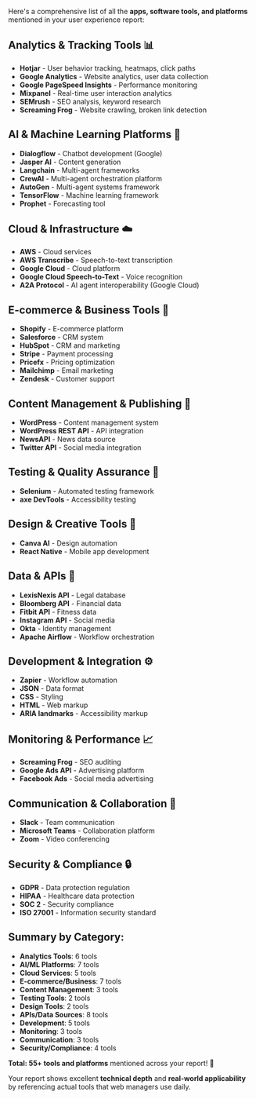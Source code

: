 Here's a comprehensive list of all the **apps, software tools, and platforms** mentioned in your user experience report:

## **Analytics & Tracking Tools** 📊
- **Hotjar** - User behavior tracking, heatmaps, click paths
- **Google Analytics** - Website analytics, user data collection
- **Google PageSpeed Insights** - Performance monitoring
- **Mixpanel** - Real-time user interaction analytics
- **SEMrush** - SEO analysis, keyword research
- **Screaming Frog** - Website crawling, broken link detection

## **AI & Machine Learning Platforms** 🤖
- **Dialogflow** - Chatbot development (Google)
- **Jasper AI** - Content generation
- **Langchain** - Multi-agent frameworks
- **CrewAI** - Multi-agent orchestration platform
- **AutoGen** - Multi-agent systems framework
- **TensorFlow** - Machine learning framework
- **Prophet** - Forecasting tool

## **Cloud & Infrastructure** ☁️
- **AWS** - Cloud services
- **AWS Transcribe** - Speech-to-text transcription
- **Google Cloud** - Cloud platform
- **Google Cloud Speech-to-Text** - Voice recognition
- **A2A Protocol** - AI agent interoperability (Google Cloud)

## **E-commerce & Business Tools** 💼
- **Shopify** - E-commerce platform
- **Salesforce** - CRM system
- **HubSpot** - CRM and marketing
- **Stripe** - Payment processing
- **Pricefx** - Pricing optimization
- **Mailchimp** - Email marketing
- **Zendesk** - Customer support

## **Content Management & Publishing** 📝
- **WordPress** - Content management system
- **WordPress REST API** - API integration
- **NewsAPI** - News data source
- **Twitter API** - Social media integration

## **Testing & Quality Assurance** 🧪
- **Selenium** - Automated testing framework
- **axe DevTools** - Accessibility testing

## **Design & Creative Tools** 🎨
- **Canva AI** - Design automation
- **React Native** - Mobile app development

## **Data & APIs** 🔌
- **LexisNexis API** - Legal database
- **Bloomberg API** - Financial data
- **Fitbit API** - Fitness data
- **Instagram API** - Social media
- **Okta** - Identity management
- **Apache Airflow** - Workflow orchestration

## **Development & Integration** ⚙️
- **Zapier** - Workflow automation
- **JSON** - Data format
- **CSS** - Styling
- **HTML** - Web markup
- **ARIA landmarks** - Accessibility markup

## **Monitoring & Performance** 📈
- **Screaming Frog** - SEO auditing
- **Google Ads API** - Advertising platform
- **Facebook Ads** - Social media advertising

## **Communication & Collaboration** 💬
- **Slack** - Team communication
- **Microsoft Teams** - Collaboration platform
- **Zoom** - Video conferencing

## **Security & Compliance** 🔒
- **GDPR** - Data protection regulation
- **HIPAA** - Healthcare data protection
- **SOC 2** - Security compliance
- **ISO 27001** - Information security standard

## **Summary by Category:**
- **Analytics Tools**: 6 tools
- **AI/ML Platforms**: 7 tools  
- **Cloud Services**: 5 tools
- **E-commerce/Business**: 7 tools
- **Content Management**: 3 tools
- **Testing Tools**: 2 tools
- **Design Tools**: 2 tools
- **APIs/Data Sources**: 8 tools
- **Development**: 5 tools
- **Monitoring**: 3 tools
- **Communication**: 3 tools
- **Security/Compliance**: 4 tools

**Total: 55+ tools and platforms** mentioned across your report! 🎯

Your report shows excellent **technical depth** and **real-world applicability** by referencing actual tools that web managers use daily.